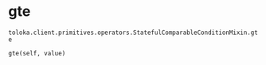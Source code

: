 # gte
`toloka.client.primitives.operators.StatefulComparableConditionMixin.gte`

```
gte(self, value)
```

